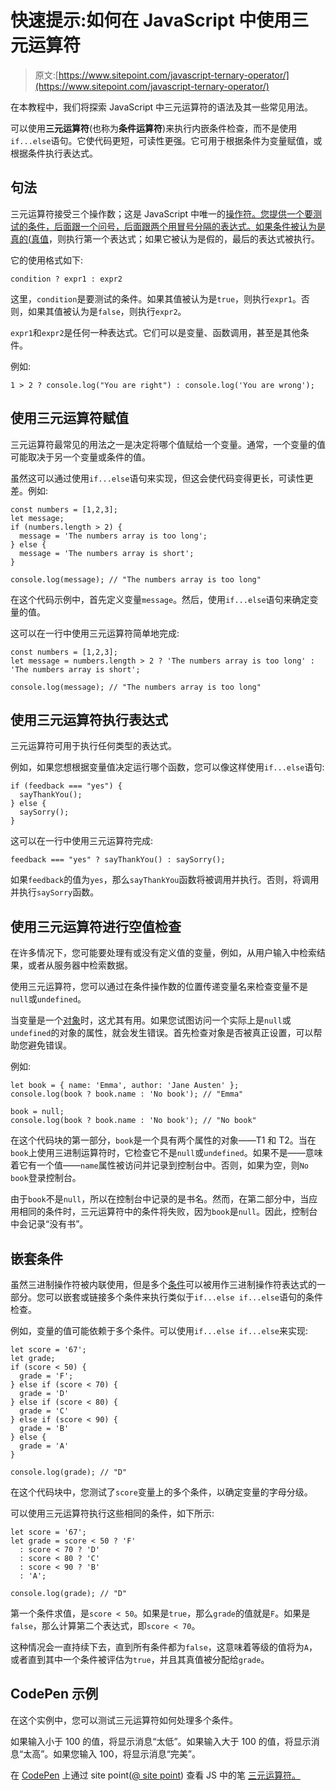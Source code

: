 # 快速提示:如何在 JavaScript 中使用三元运算符

> 原文:[https://www.sitepoint.com/javascript-ternary-operator/](https://www.sitepoint.com/javascript-ternary-operator/)

在本教程中，我们将探索 JavaScript 中三元运算符的语法及其一些常见用法。

可以使用**三元运算符**(也称为**条件运算符**)来执行内嵌条件检查，而不是使用`if...else`语句。它使代码更短，可读性更强。它可用于根据条件为变量赋值，或根据条件执行表达式。

## 句法

三元运算符接受三个操作数；这是 JavaScript 中唯一的[操作符。您提供一个要测试的条件，后面跟一个问号，后面跟两个用冒号分隔的表达式。如果条件被认为是真的(](https://www.sitepoint.com/javascript-operators-conditionals-functions/#javascriptoperators)[真值](https://www.sitepoint.com/javascript-truthy-falsy/)，则执行第一个表达式；如果它被认为是假的，最后的表达式被执行。

它的使用格式如下:

```
condition ? expr1 : expr2 
```

这里，`condition`是要测试的条件。如果其值被认为是`true`，则执行`expr1`。否则，如果其值被认为是`false`，则执行`expr2`。

`expr1`和`expr2`是任何一种表达式。它们可以是变量、函数调用，甚至是其他条件。

例如:

```
1 > 2 ? console.log("You are right") : console.log('You are wrong'); 
```

## 使用三元运算符赋值

三元运算符最常见的用法之一是决定将哪个值赋给一个变量。通常，一个变量的值可能取决于另一个变量或条件的值。

虽然这可以通过使用`if...else`语句来实现，但这会使代码变得更长，可读性更差。例如:

```
const numbers = [1,2,3];
let message;
if (numbers.length > 2) {
  message = 'The numbers array is too long';
} else {
  message = 'The numbers array is short';
}

console.log(message); // "The numbers array is too long" 
```

在这个代码示例中，首先定义变量`message`。然后，使用`if...else`语句来确定变量的值。

这可以在一行中使用三元运算符简单地完成:

```
const numbers = [1,2,3];
let message = numbers.length > 2 ? 'The numbers array is too long' : 'The numbers array is short';

console.log(message); // "The numbers array is too long" 
```

## 使用三元运算符执行表达式

三元运算符可用于执行任何类型的表达式。

例如，如果您想根据变量值决定运行哪个函数，您可以像这样使用`if...else`语句:

```
if (feedback === "yes") {
  sayThankYou();
} else {
  saySorry();
} 
```

这可以在一行中使用三元运算符完成:

```
feedback === "yes" ? sayThankYou() : saySorry(); 
```

如果`feedback`的值为`yes`，那么`sayThankYou`函数将被调用并执行。否则，将调用并执行`saySorry`函数。

## 使用三元运算符进行空值检查

在许多情况下，您可能要处理有或没有定义值的变量，例如，从用户输入中检索结果，或者从服务器中检索数据。

使用三元运算符，您可以通过在条件操作数的位置传递变量名来检查变量不是`null`或`undefined`。

当变量是一个[对象](https://www.sitepoint.com/back-to-basics-javascript-object-syntax/)时，这尤其有用。如果您试图访问一个实际上是`null`或`undefined`的对象的属性，就会发生错误。首先检查对象是否被真正设置，可以帮助您避免错误。

例如:

```
let book = { name: 'Emma', author: 'Jane Austen' };
console.log(book ? book.name : 'No book'); // "Emma"

book = null;
console.log(book ? book.name : 'No book'); // "No book" 
```

在这个代码块的第一部分，`book`是一个具有两个属性的对象——T1 和 T2。当在`book`上使用三进制运算符时，它检查它不是`null`或`undefined`。如果不是——意味着它有一个值——`name`属性被访问并记录到控制台中。否则，如果为空，则`No book`登录控制台。

由于`book`不是`null`，所以在控制台中记录的是书名。然而，在第二部分中，当应用相同的条件时，三元运算符中的条件将失败，因为`book`是`null`。因此，控制台中会记录“没有书”。

## 嵌套条件

虽然三进制操作符被内联使用，但是多个[条件](https://www.sitepoint.com/javascript-operators-conditionals-functions/#conditionalstatements)可以被用作三进制操作符表达式的一部分。您可以嵌套或链接多个条件来执行类似于`if...else if...else`语句的条件检查。

例如，变量的值可能依赖于多个条件。可以使用`if...else if...else`来实现:

```
let score = '67';
let grade;
if (score < 50) {
  grade = 'F';
} else if (score < 70) {
  grade = 'D'
} else if (score < 80) {
  grade = 'C'
} else if (score < 90) {
  grade = 'B'
} else {
  grade = 'A'
}

console.log(grade); // "D" 
```

在这个代码块中，您测试了`score`变量上的多个条件，以确定变量的字母分级。

可以使用三元运算符执行这些相同的条件，如下所示:

```
let score = '67';
let grade = score < 50 ? 'F'
  : score < 70 ? 'D'
  : score < 80 ? 'C'
  : score < 90 ? 'B'
  : 'A';

console.log(grade); // "D" 
```

第一个条件求值，是`score < 50`。如果是`true`，那么`grade`的值就是`F`。如果是`false`，那么计算第二个表达式，即`score < 70`。

这种情况会一直持续下去，直到所有条件都为`false`，这意味着等级的值将为`A`，或者直到其中一个条件被评估为`true`，并且其真值被分配给`grade`。

## CodePen 示例

在这个实例中，您可以测试三元运算符如何处理多个条件。

如果输入小于 100 的值，将显示消息“太低”。如果输入大于 100 的值，将显示消息“太高”。如果您输入 100，将显示消息“完美”。

在 [CodePen](https://codepen.io) 上通过 site point([@ site point](https://codepen.io/SitePoint))
查看 JS 中的笔 [三元运算符。](https://codepen.io/SitePoint/pen/bGMQxXa)